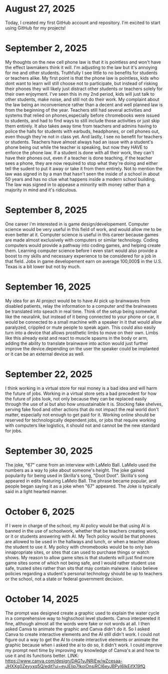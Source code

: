 # August 27, 2025

Today, I created my first GitHub account and repository. I'm excited to start using GitHub for my projects!

# September 2, 2025

My thoughts on the new cell phone law is that it is pointless and won't have the effect lawmakers think it will. I'm adjusting to the law but it's annoying for me and other students. Truthfully I see little to no benefits for students or teachers alike. My first point is that the phone law is pointless, kids who dont want to learn will still choose not to participate, but instead of risking their phones they will likely just distract other students or teachers solely for their own enjoyment. I've seen this in my 2nd period, kids will just talk to other students, make noise, and still not do their work. My complaint about the law being an inconvenience rather than a decent and well planned law is from the beginning of the year. Teachers still had several activities and systems that relied on phones,especially before chromebooks were issued to students, and had to find ways to still include those activities or just skip them entirely. It also takes away time from teachers and admins having to police the halls for students with earbuds, headphones, or cell phones out, even though they're not in class yet. And lastly, I see no benefit for teachers or students. Teachers have almost always had an issue with a student's phone being out while the teacher is speaking, but now they HAVE to enforce the phone law. If a student is done with all their work, they can't have their phones out, even if a teacher is done teaching, if the teacher sees a phone, they are now required to stop what they're doing and either tell the sudent to put it away or take it from them entirely. Not to mention the law was signed in by a man that hasn't seen the inside of a school in about 50 years and has no clue what happens inside a modern school building. The law was signed in to appease a minority with money rather than a majority in mind and it's ridiculous.

# September 8, 2025

One career i'm interested in is game design/developement. Computer science would be very useful in this field of work, and would allow me to be even better at it. Computer science is useful in this career because games are made almost exclusively with computers or similar technology. Coding computers would provide a pathway into coding games, and helping create them. Learning computer science before I even start would also provide a boost to my skills and necessary experience to be considered for a job in that field. Jobs in game developement earn on average 100,000$ in the U.S. Texas is a bit lower but not by much.

# September 16, 2025

My idea for an AI project would be to have AI pick up brainwaves from disabled patients, relay the information to a computer and the brainwaves be translated into speach in real time. Think of the setup being somewhat like the neuralink, but instead of it being connected to your phone or car, it would be connected to a small machine with a speaker in it that would allow paralyzed, crippled or mute people to speak again. This could also easily turn into a device that allows prosthetic limbs to move on their own. Limbs like this already exist and react to muscle spasms in the body or arm, adding the ability to translate brainwave into action would just further improve the device.depending on the user the speaker could be implanted or it can be an external device as well.

# September 22, 2025

I think working in a virtual store for real money is a bad idea and will harm the future of jobs. Working in a virtual store sets a bad precedent for how the future of jobs look, not only because they can be replaced easily through the use of ai but also how unsustainable it is. Stocking fake shelves, serving fake food and other actions that do not impact the real world don't matter, especially not enough to get paid for it. Working online should be reserved for technologically dependent jobs, or jobs that require working with computers like logistics, it should not and cannot be the new standard for jobs.

# September 30, 2025

The joke, "67" came from an interview with LaMelo Ball. LaMelo used the numbers as a way to joke about someone's height. The joke gained popularity for being used in Skrilla's song, "Doot Doot". Skrilla's song appeared in edits featuring LaMelo Ball. The phrase became popular, and people began saying it as a joke when "67" appeared. The Joke is typically said in a light hearted manner.

# October 6, 2025

If I were in charge of the school, my AI policy would be that using AI is banned in the use of schoolwork, whether that be teachers creating work, or it or students answering with AI. My Tech policy would be that phones are allowed to be used in the hallways and lunch, or when a teacher allows the student to use it. My policy with chromebooks would be to only ban innapropriate sites, or sites that can used to purchase things or watch shows. My reason to allow game sites is that students will just find more game sites some of which not being safe, and I would rather student use safe, trusted sites rather than sits that may contain malware. I also believe policies regarding a student's personal technology should be up to teachers or the school, not a state or federal government decision.

# October 14, 2025

The prompt was designed create a graphic used to explain the water cycle in a comprehensive way to highschool level students. Canva interpereted it fine, although almost all the words were fake or not words at all. I then asked Canva to animate the graphic and Canva didn't do it. So I asked Canva to create interactive elements and the AI still didn't work. I could not figure out a way to get the AI to create interactive elements or animate the graphic because when i asked the ai to do so, it didn't work. I could improve my prompt next time by improving my knowledge of Canva's ai and how to use it and its functions better.
   LINK: https://www.canva.com/design/DAG1yJNRiEw/wZcesaa-JHXXg0Zeyyxq5Q/edit?ui=eyJEIjp7IkoiOnsiRCI6eyJBPyI6IkEifX19fQ

